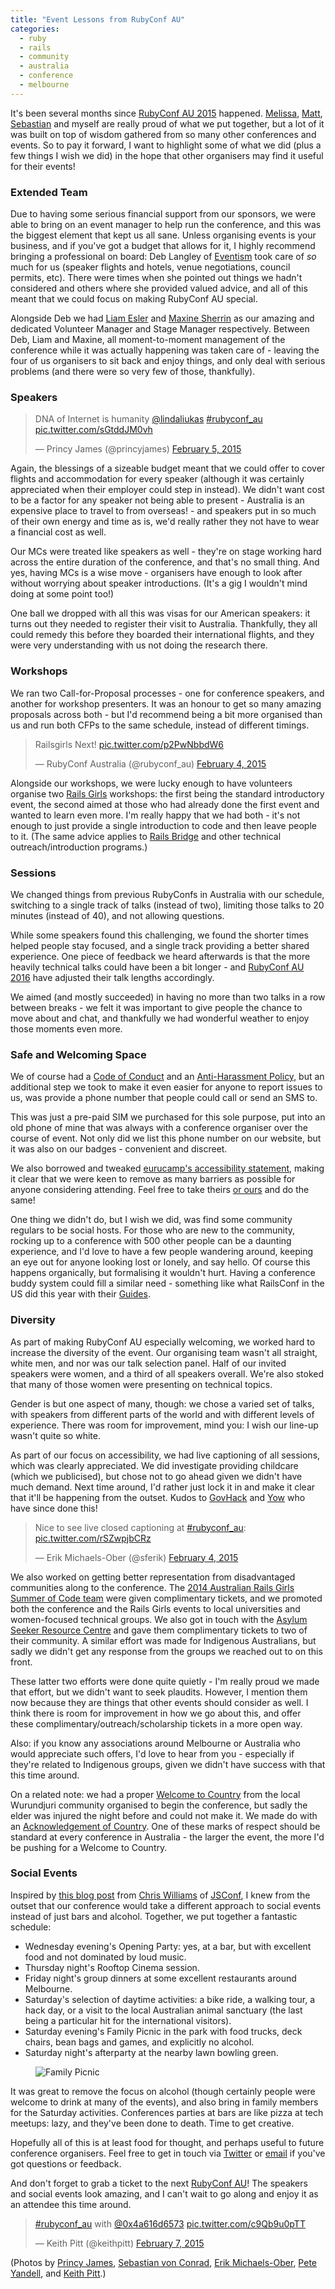 ```yaml
---
title: "Event Lessons from RubyConf AU"
categories:
  - ruby
  - rails
  - community
  - australia
  - conference
  - melbourne
---
```


It's been several months since [RubyConf AU 2015](http://rubyconf.org.au/2015) happened. [Melissa](https://twitter.com/melissakaulfuss), [Matt](https://twitter.com/mattallen), [Sebastian](https://twitter.com/vonconrad) and myself are really proud of what we put together, but a lot of it was built on top of wisdom gathered from so many other conferences and events. So to pay it forward, I want to highlight some of what we did (plus a few things I wish we did) in the hope that other organisers may find it useful for their events!

### Extended Team

Due to having some serious financial support from our sponsors, we were able to bring on an event manager to help run the conference, and this was the biggest element that kept us all sane. Unless organising events is your business, and if you've got a budget that allows for it, I highly recommend bringing a professional on board: Deb Langley of [Eventism](http://www.eventism.com.au/) took care of *so* much for us (speaker flights and hotels, venue negotiations, council permits, etc). There were times when she pointed out things we hadn't considered and others where she provided valued advice, and all of this meant that we could focus on making RubyConf AU special.

Alongside Deb we had [Liam Esler](https://twitter.com/liamesler) and [Maxine Sherrin](https://twitter.com/maxine) as our amazing and dedicated Volunteer Manager and Stage Manager respectively. Between Deb, Liam and Maxine, all moment-to-moment management of the conference while it was actually happening was taken care of - leaving the four of us organisers to sit back and enjoy things, and only deal with serious problems (and there were so very few of those, thankfully).

### Speakers

<blockquote class="twitter-tweet" lang="en"><p lang="en" dir="ltr">DNA of Internet is humanity <a href="https://twitter.com/lindaliukas">@lindaliukas</a> <a href="https://twitter.com/hashtag/rubyconf_au?src=hash">#rubyconf_au</a> <a href="http://t.co/sGtddJM0vh">pic.twitter.com/sGtddJM0vh</a></p>&mdash; Princy James (@princyjames) <a href="https://twitter.com/princyjames/status/563138318573895680">February 5, 2015</a></blockquote> <script async src="//platform.twitter.com/widgets.js" charset="utf-8"></script>

Again, the blessings of a sizeable budget meant that we could offer to cover flights and accommodation for every speaker (although it was certainly appreciated when their employer could step in instead). We didn't want cost to be a factor for any speaker not being able to present - Australia is an expensive place to travel to from overseas! - and speakers put in so much of their own energy and time as is, we'd really rather they not have to wear a financial cost as well.

Our MCs were treated like speakers as well - they're on stage working hard across the entire duration of the conference, and that's no small thing. And yes, having MCs is a wise move - organisers have enough to look after without worrying about speaker introductions. (It's a gig I wouldn't mind doing at some point too!)

One ball we dropped with all this was visas for our American speakers: it turns out they needed to register their visit to Australia. Thankfully, they all could remedy this before they boarded their international flights, and they were very understanding with us not doing the research there.

### Workshops

We ran two Call-for-Proposal processes - one for conference speakers, and another for workshop presenters. It was an honour to get so many amazing proposals across both - but I'd recommend being a bit more organised than us and run both CFPs to the same schedule, instead of different timings.

<blockquote class="twitter-tweet" lang="en"><p lang="en" dir="ltr">Railsgirls Next! <a href="http://t.co/p2PwNbbdW6">pic.twitter.com/p2PwNbbdW6</a></p>&mdash; RubyConf Australia (@rubyconf_au) <a href="https://twitter.com/rubyconf_au/status/562822319702548482">February 4, 2015</a></blockquote> <script async src="//platform.twitter.com/widgets.js" charset="utf-8"></script>

Alongside our workshops, we were lucky enough to have volunteers organise two [Rails Girls](http://railsgirls.com) workshops: the first being the standard introductory event, the second aimed at those who had already done the first event and wanted to learn even more. I'm really happy that we had both - it's not enough to just provide a single introduction to code and then leave people to it. (The same advice applies to [Rails Bridge](http://www.railsbridge.org) and other technical outreach/introduction programs.)

### Sessions

We changed things from previous RubyConfs in Australia with our schedule, switching to a single track of talks (instead of two), limiting those talks to 20 minutes (instead of 40), and not allowing questions.

While some speakers found this challenging, we found the shorter times helped people stay focused, and a single track providing a better shared experience. One piece of feedback we heard afterwards is that the more heavily technical talks could have been a bit longer - and [RubyConf AU 2016](http://rubyconf.org.au/2016) have adjusted their talk lengths accordingly.

We aimed (and mostly succeeded) in having no more than two talks in a row between breaks - we felt it was important to give people the chance to move about and chat, and thankfully we had wonderful weather to enjoy those moments even more.

### Safe and Welcoming Space

We of course had a [Code of Conduct](http://rubyconf.org.au/2015/policies#code) and an [Anti-Harassment Policy](http://rubyconf.org.au/2015/policies#anti-harassment), but an additional step we took to make it even easier for anyone to report issues to us, was provide a phone number that people could call or send an SMS to.

This was just a pre-paid SIM we purchased for this sole purpose, put into an old phone of mine that was always with a conference organiser over the course of event. Not only did we list this phone number on our website, but it was also on our badges - convenient and discreet.

We also borrowed and tweaked [eurucamp's accessibility statement](http://eurucamp.org/accessibility/), making it clear that we were keen to remove as many barriers as possible for anyone considering attending. Feel free to take theirs [or ours](http://rubyconf.org.au/2015/accessibility) and do the same!

One thing we didn't do, but I wish we did, was find some community regulars to be social hosts. For those who are new to the community, rocking up to a conference with 500 other people can be a daunting experience, and I'd love to have a few people wandering around, keeping an eye out for anyone looking lost or lonely, and say hello. Of course this happens organically, but formalising it wouldn't hurt. Having a conference buddy system could fill a similar need - something like what RailsConf in the US did this year with their [Guides](http://railsconf.com/scholarship).

### Diversity

As part of making RubyConf AU especially welcoming, we worked hard to increase the diversity of the event. Our organising team wasn't all straight, white men, and nor was our talk selection panel. Half of our invited speakers were women, and a third of all speakers overall. We're also stoked that many of those women were presenting on technical topics.

Gender is but one aspect of many, though: we chose a varied set of talks, with speakers from different parts of the world and with different levels of experience. There was room for improvement, mind you: I wish our line-up wasn't quite so white.

As part of our focus on accessibility, we had live captioning of all sessions, which was clearly appreciated. We did investigate providing childcare (which we publicised), but chose not to go ahead given we didn't have much demand. Next time around, I'd rather just lock it in and make it clear that it'll be happening from the outset. Kudos to [GovHack](http://au.okfn.org/2015/08/22/childcare-at-govhack-how-it-was-done/) and [Yow](http://melbourne.yowconference.com.au/yow-kids/) who have since done this!

<blockquote class="twitter-tweet" lang="en"><p lang="en" dir="ltr">Nice to see live closed captioning at <a href="https://twitter.com/hashtag/rubyconf_au?src=hash">#rubyconf_au</a>: <a href="http://t.co/rSZwpjbCRz">pic.twitter.com/rSZwpjbCRz</a></p>&mdash; Erik Michaels-Ober (@sferik) <a href="https://twitter.com/sferik/status/563109388475326464">February 4, 2015</a></blockquote> <script async src="//platform.twitter.com/widgets.js" charset="utf-8"></script>

We also worked on getting better representation from disadvantaged communities along to the conference. The [2014 Australian Rails Girls Summer of Code team](http://railsgirlssummerofcode.org/blog/spree-girls-downunder/) were given complimentary tickets, and we promoted both the conference and the Rails Girls events to local universities and women-focused technical groups. We also got in touch with the [Asylum Seeker Resource Centre](http://www.asrc.org.au) and gave them complimentary tickets to two of their community. A similar effort was made for Indigenous Australians, but sadly we didn't get any response from the groups we reached out to on this front.

These latter two efforts were done quite quietly - I'm really proud we made that effort, but we didn't want to seek plaudits. However, I mention them now because they are things that other events should consider as well. I think there is room for improvement in how we go about this, and offer these complimentary/outreach/scholarship tickets in a more open way.

Also: if you know any associations around Melbourne or Australia who would appreciate such offers, I'd love to hear from you - especially if they're related to Indigenous groups, given we didn't have success with that this time around.

On a related note: we had a proper [Welcome to Country](https://en.wikipedia.org/wiki/Welcome_to_Country_and_Acknowledgement_of_Country) from the local Wurundjuri community organised to begin the conference, but sadly the elder was injured the night before and could not make it. We made do with an [Acknowledgement of Country](https://en.wikipedia.org/wiki/Welcome_to_Country_and_Acknowledgement_of_Country). One of these marks of respect should be standard at every conference in Australia - the larger the event, the more I'd be pushing for a Welcome to Country.

### Social Events

Inspired by [this blog post](http://www.voodootikigod.com/our-culture-of-change/) from [Chris Williams](https://twitter.com/voodootikigod) of [JSConf](http://jsconf.com), I knew from the outset that our conference would take a different approach to social events instead of just bars and alcohol. Together, we put together a fantastic schedule:

* Wednesday evening's Opening Party: yes, at a bar, but with excellent food and not dominated by loud music.
* Thursday night's Rooftop Cinema session.
* Friday night's group dinners at some excellent restaurants around Melbourne.
* Saturday's selection of daytime activities: a bike ride, a walking tour, a hack day, or a visit to the local Australian animal sanctuary (the last being a particular hit for the international visitors).
* Saturday evening's Family Picnic in the park with food trucks, deck chairs, bean bags and games, and explicitly no alcohol.
* Saturday night's afterparty at the nearby lawn bowling green.

<figure>
<img src="/images/picnic.jpg" alt="Family Picnic" />
</figure>

It was great to remove the focus on alcohol (though certainly people were welcome to drink at many of the events), and also bring in family members for the Saturday activities. Conferences parties at bars are like pizza at tech meetups: lazy, and they've been done to death. Time to get creative.

Hopefully all of this is at least food for thought, and perhaps useful to future conference organisers. Feel free to get in touch via [Twitter](https://twitter.com/pat) or [email](mailto:pat@freelancing-gods.com) if you've got questions or feedback.

And don't forget to grab a ticket to the next [RubyConf AU](http://rubyconf.org.au/2016)! The speakers and social events look amazing, and I can't wait to go along and enjoy it as an attendee this time around.

<blockquote class="twitter-tweet" lang="en"><p lang="en" dir="ltr"><a href="https://twitter.com/hashtag/rubyconf_au?src=hash">#rubyconf_au</a> with <a href="https://twitter.com/0x4a616d6573">@0x4a616d6573</a> <a href="http://t.co/c9Qb9u0pTT">pic.twitter.com/c9Qb9u0pTT</a></p>&mdash; Keith Pitt (@keithpitt) <a href="https://twitter.com/keithpitt/status/563981248964485120">February 7, 2015</a></blockquote> <script async src="//platform.twitter.com/widgets.js" charset="utf-8"></script>

(Photos by [Princy James](https://twitter.com/princyjames), [Sebastian von Conrad](https://twitter.com/vonconrad), [Erik Michaels-Ober](https://twitter.com/sferik), [Pete Yandell](https://twitter.com/notahat), and [Keith Pitt](https://twitter.com/keithpitt).)
